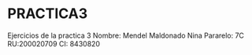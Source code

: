 # PRACTICA3
Ejercicios de la practica 3
Nombre: Mendel Maldonado Nina
Pararelo: 7C
RU:200020709
CI: 8430820
